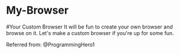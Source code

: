 # My-Browser
#Your Custom Browser
It will be fun to create your own browser and browse on it. Let's make a custom browser if you're up for some fun.

Referred from: @ProgrammingHero1
